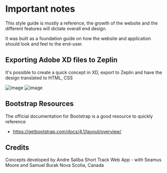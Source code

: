 # Important notes

This style guide is mostly a reference, the growth of the website and the different features will dictate overall end design. 

It was built as a foundation guide on how the website and application should look and feel to the end-user.

## Exporting Adobe XD files to Zeplin

It's possible to create a quick concept in XD, export to Zeplin and have the design translated to HTML, CSS 

![image](https://i.imgur.com/uoYLNCI.png)
![image](https://i.imgur.com/QRWsaNO.png)

## Bootstrap Resources

The official documentation for Bootstrap is a good resource to quickly reference

- https://getbootstrap.com/docs/4.1/layout/overview/

## Credits

Concepts developed by Andre Saliba
Short Track Web App - with Seamus Moore and Samuel Burak
Nova Scotia, Canada